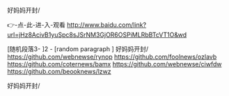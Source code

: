 
好妈妈开封/




👉-点-此-进-入-观看  http://www.baidu.com/link?url=jHz8AcivB1yuSpc8sJSrNM3GjOR6OSPiMLRbBTcVT1O&wd




[随机段落3-
]2 - [random paragraph
]
好妈妈开封/ https://github.com/webnewse/rynop
https://github.com/foolnews/ozlavb
https://github.com/coternews/bamx
https://github.com/webnewse/ciwfdw
https://github.com/beooknews/lzwz





好妈妈开封/
